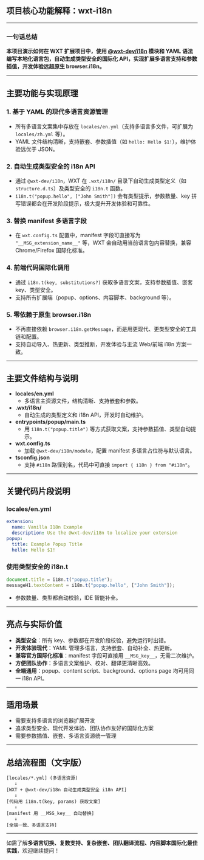 ## 项目核心功能解释：wxt-i18n

---

### 一句话总结

**本项目演示如何在 WXT 扩展项目中，使用 [@wxt-dev/i18n](https://github.com/wxt-dev/i18n) 模块和 YAML 语法编写本地化语言包，自动生成类型安全的国际化 API，实现扩展多语言支持和参数插值，开发体验远超原生 browser.i18n。**

---

## 主要功能与实现原理

### 1. 基于 YAML 的现代多语言资源管理

- 所有多语言文案集中存放在 `locales/en.yml`（支持多语言多文件，可扩展为 `locales/zh.yml` 等）。
- YAML 文件结构清晰，支持嵌套、参数插值（如 `hello: Hello $1!`），维护体验远优于 JSON。

### 2. 自动生成类型安全的 i18n API

- 通过 `@wxt-dev/i18n`，WXT 在 `.wxt/i18n/` 目录下自动生成类型定义（如 `structure.d.ts`）及类型安全的 `i18n.t` 函数。
- `i18n.t("popup.hello", ["John Smith"])` 会有类型提示，参数数量、key 拼写错误都会在开发阶段提示，极大提升开发体验和可靠性。

### 3. 替换 manifest 多语言字段

- 在 `wxt.config.ts` 配置中，manifest 字段可直接写为 `"__MSG_extension_name__"` 等，WXT 会自动用当前语言包内容替换，兼容 Chrome/Firefox 国际化标准。

### 4. 前端代码国际化调用

- 通过 `i18n.t(key, substitutions?)` 获取多语言文案，支持参数插值、嵌套 key、类型安全。
- 支持所有扩展端（popup、options、内容脚本、background 等）。

### 5. 零依赖于原生 browser.i18n

- 不再直接依赖 `browser.i18n.getMessage`，而是用更现代、更类型安全的工具链和配置。
- 支持自动导入、热更新、类型推断，开发体验与主流 Web/前端 i18n 方案一致。

---

## 主要文件结构与说明

- **locales/en.yml**
  - 多语言主资源文件，结构清晰、支持嵌套和参数。
- **.wxt/i18n/**
  - 自动生成的类型定义和 i18n API，开发时自动维护。
- **entrypoints/popup/main.ts**
  - 用 `i18n.t("popup.title")` 等方式获取文案，支持参数插值、类型自动提示。
- **wxt.config.ts**
  - 加载 `@wxt-dev/i18n/module`，配置 manifest 多语言占位符与默认语言。
- **tsconfig.json**
  - 支持 `#i18n` 路径别名，代码中可直接 `import { i18n } from "#i18n"`。

---

## 关键代码片段说明

### locales/en.yml

```yaml
extension:
  name: Vanilla I18n Example
  description: Use the @wxt-dev/i18n to localize your extension
popup:
  title: Example Popup Title
  hello: Hello $1!
```

### 使用类型安全的 i18n.t

```typescript
document.title = i18n.t("popup.title");
messageH1.textContent = i18n.t("popup.hello", ["John Smith"]);
```

- 参数数量、类型都自动校验，IDE 智能补全。

---

## 亮点与实际价值

- **类型安全**：所有 key、参数都在开发阶段校验，避免运行时出错。
- **开发体验现代**：YAML 管理多语言，支持嵌套、自动补全、热更新。
- **兼容官方国际化标准**：manifest 字段可直接用 `__MSG_key__`，无需二次维护。
- **方便团队协作**：多语言文案维护、校对、翻译更清晰高效。
- **全端通用**：popup、content script、background、options page 均可用同一 i18n API。

---

## 适用场景

- 需要支持多语言的浏览器扩展开发
- 追求类型安全、现代开发体验、团队协作友好的国际化方案
- 需要参数插值、嵌套、多语言资源统一管理

---

## 总结流程图（文字版）

```
[locales/*.yml] (多语言资源)
   ↓
[WXT + @wxt-dev/i18n 自动生成类型安全 i18n API]
   ↓
[代码用 i18n.t(key, params) 获取文案]
   ↓
[manifest 用 __MSG_key__ 自动替换]
   ↓
[全端一致、多语言支持]
```

---

如需了解**多语言切换、复数支持、复杂嵌套、团队翻译流程、内容脚本国际化最佳实践**，欢迎继续提问！

